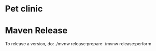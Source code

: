 # Pet clinic

# Maven Release

To release a version, do:
./mvnw release:prepare
./mvnw release:perform 

